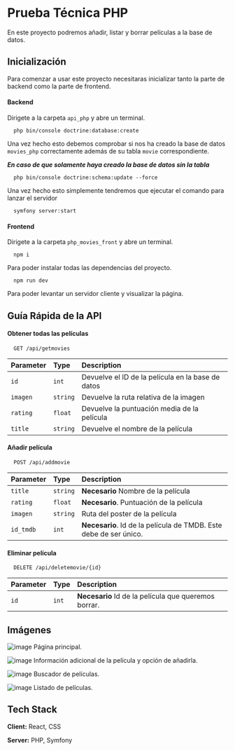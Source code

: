 # Prueba Técnica PHP

En este proyecto podremos añadir, listar y borrar películas a la base de datos. 


## Inicialización

Para comenzar a usar este proyecto necesitaras inicializar tanto la parte de backend como la parte de frontend.

#### Backend

Dirigete a la carpeta `api_php` y abre un terminal. 

```
  php bin/console doctrine:database:create
```

Una vez hecho esto debemos comprobar si nos ha creado la base de datos `movies_php` correctamente además de su tabla `movie` correspondiente. 

***En caso de que solamente haya creado la base de datos sin la tabla***

```
  php bin/console doctrine:schema:update --force
```

Una vez hecho esto simplemente tendremos que ejecutar el comando para lanzar el servidor

```
  symfony server:start 
```


#### Frontend

Dirigete a la carpeta `php_movies_front` y abre un terminal.

```
  npm i
```
Para poder instalar todas las dependencias del proyecto. 

```
  npm run dev
```
Para poder levantar un servidor cliente y visualizar la página. 

## Guía Rápida de la API

#### Obtener todas las películas

```http
  GET /api/getmovies
```

| Parameter | Type     | Description                |
| :-------- | :------- | :------------------------- |
| `id` | `int` | Devuelve el ID de la película en la base de datos |
| `imagen` | `string` | Devuelve la ruta relativa de la imagen |
| `rating` | `float` | Devuelve la puntuación media de la película |
| `title` | `string` | Devuelve el nombre de la película |

#### Añadir película

```http
  POST /api/addmovie
```

| Parameter | Type     | Description                       |
| :-------- | :------- | :-------------------------------- |
| `title`      | `string` | **Necesario** Nombre de la película |
| `rating`      | `float` | **Necesario**. Puntuación de la película |
| `imagen`      | `string` | Ruta del poster de la película |
| `id_tmdb`      | `int` | **Necesario**. Id de la película de TMDB. Este debe de ser único. |

#### Eliminar película

```http
  DELETE /api/deletemovie/{id}
```

| Parameter | Type     | Description                       |
| :-------- | :------- | :-------------------------------- |
| `id`      | `int` | **Necesario** Id de la película que queremos borrar. |


## Imágenes


![image](https://github.com/BorjaLopz/php_movies/assets/122975457/e5292c2d-5c76-48cc-a36d-d73ff73531cc)
Página principal. 

![image](https://github.com/BorjaLopz/php_movies/assets/122975457/bd6bba29-593f-4ab2-a232-20efcf9dcc6a)
Información adicional de la película y opción de añadirla. 

![image](https://github.com/BorjaLopz/php_movies/assets/122975457/b1b2c9d2-d106-4399-8a46-4ad383dc9a17)
Buscador de películas. 

![image](https://github.com/BorjaLopz/php_movies/assets/122975457/76cd3165-24cf-4903-af08-6f8fd498d5d7)
Listado de películas. 

## Tech Stack

**Client:** React, CSS

**Server:** PHP, Symfony

